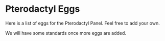 # Pterodactyl Eggs

Here is a list of eggs for the Pterodactyl Panel. Feel free to add your own.

We will have some standards once more eggs are added.
